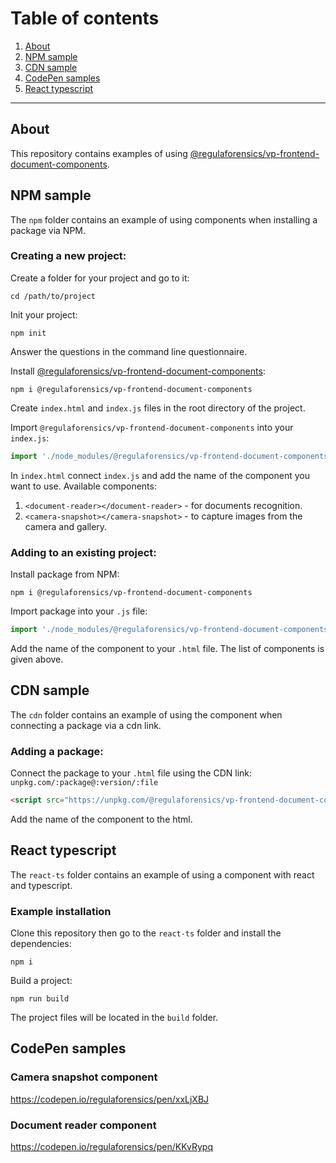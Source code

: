 # Table of сontents
1. [About](#about)
1. [NPM sample](#npm-sample)
1. [CDN sample](#cdn-sample)
1. [CodePen samples](#codepen-samples)
1. [React typescript](#react-typescript)

---

## About

This repository contains examples of using [@regulaforensics/vp-frontend-document-components](https://www.npmjs.com/package/@regulaforensics/vp-frontend-document-components).

## NPM sample

The ```npm``` folder contains an example of using components when installing a package via NPM.

### Creating a new project:

Create a folder for your project and go to it:

```
cd /path/to/project
```

Init your project:

```
npm init
```
Answer the questions in the command line questionnaire.

Install [@regulaforensics/vp-frontend-document-components](https://www.npmjs.com/package/@regulaforensics/vp-frontend-document-components):

```
npm i @regulaforensics/vp-frontend-document-components
```

Create ```index.html``` and ```index.js``` files in the root directory of the project.

Import ```@regulaforensics/vp-frontend-document-components``` into your ```index.js```:

```javascript
import './node_modules/@regulaforensics/vp-frontend-document-components/dist/main.js';
```

In ```index.html``` connect ```index.js``` and add the name of the component you want to use. Available components:

1. ```<document-reader></document-reader>``` - for documents recognition.  
1. ```<camera-snapshot></camera-snapshot>``` - to capture images from the camera and gallery.

### Adding to an existing project:

Install package from NPM:

```
npm i @regulaforensics/vp-frontend-document-components
```

Import package into your ```.js``` file:

```javascript
import './node_modules/@regulaforensics/vp-frontend-document-components/dist/main.js';
```

Add the name of the component to your ```.html``` file. The list of components is given above.

## CDN sample

The ```cdn``` folder contains an example of using the component when connecting a package via a cdn link.

### Adding a package:

Connect the package to your ```.html``` file using the CDN link: ```unpkg.com/:package@:version/:file```

```html
<script src="https://unpkg.com/@regulaforensics/vp-frontend-document-components@1.2.0/dist/main.js"></script>
```

Add the name of the component to the html.

## React typescript

The ```react-ts``` folder contains an example of using a component with react and typescript.

### Example installation

Clone this repository then go to the ```react-ts``` folder and install the dependencies:

```
npm i
```

Build a project:

```
npm run build
```

The project files will be located in the ```build``` folder.

## CodePen samples

### Camera snapshot component

https://codepen.io/regulaforensics/pen/xxLjXBJ

### Document reader component

https://codepen.io/regulaforensics/pen/KKvRypq